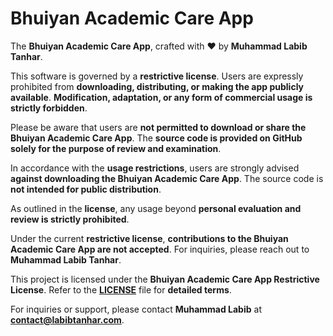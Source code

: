 # Bhuiyan Academic Care App

The **Bhuiyan Academic Care App**, crafted with ❤️ by **Muhammad Labib Tanhar**.

This software is governed by a **restrictive license**. Users are expressly prohibited from **downloading, distributing, or making the app publicly available**. **Modification, adaptation, or any form of commercial usage is strictly forbidden**.

Please be aware that users are **not permitted to download or share the Bhuiyan Academic Care App**. The **source code is provided on GitHub solely for the purpose of review and examination**.

In accordance with the **usage restrictions**, users are strongly advised **against downloading the Bhuiyan Academic Care App**. The source code is **not intended for public distribution**.

As outlined in the **license**, any usage beyond **personal evaluation and review is strictly prohibited**.

Under the current **restrictive license**, **contributions to the Bhuiyan Academic Care App are not accepted**. For inquiries, please reach out to **Muhammad Labib Tanhar**.

This project is licensed under the **Bhuiyan Academic Care App Restrictive License**. Refer to the [**LICENSE**](LICENSE) file for **detailed terms**.

For inquiries or support, please contact **Muhammad Labib** at **contact@labibtanhar.com**.
